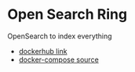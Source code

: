 # Open Search Ring

OpenSearch to index everything

- [dockerhub link](https://hub.docker.com/r/opensearchproject/opensearch-dashboards)
- [docker-compose source](https://opensearch.org/docs/latest/opensearch/install/docker/)